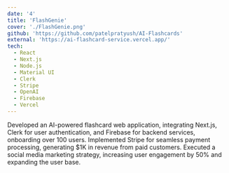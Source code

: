 ```yaml
---
date: '4'
title: 'FlashGenie'
cover: './FlashGenie.png'
github: 'https://github.com/patelpratyush/AI-Flashcards'
external: 'https://ai-flashcard-service.vercel.app/'
tech:
  - React
  - Next.js
  - Node.js
  - Material UI
  - Clerk
  - Stripe
  - OpenAI
  - Firebase
  - Vercel
---
```


Developed an AI-powered flashcard web application, integrating Next.js, Clerk for user authentication, and Firebase for backend services, onboarding over 100 users. Implemented Stripe for seamless payment processing, generating $1K in revenue from paid customers. Executed a social media marketing strategy, increasing user engagement by 50% and expanding the user base.
